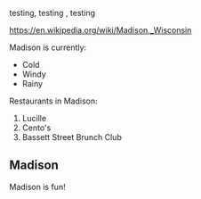 testing, testing , testing 

https://en.wikipedia.org/wiki/Madison,_Wisconsin

Madison is currently: 
- Cold
- Windy
- Rainy

Restaurants in Madison: 
1. Lucille 
2. Cento's 
3. Bassett Street Brunch Club

## Madison
Madison is fun!
